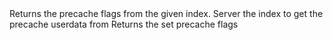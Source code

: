 <function name="GetPrecacheUserData" parent="INetworkStringTable" type="classfunc">
	<description>
		Returns the precache flags from the given index.
	</description>
	<realm>Server</realm>
	<args>
		<arg name="index" type="number">the index to get the precache userdata from</arg>
	</args>
	<rets>
		<ret name="flags" type="number">Returns the set precache flags</ret>
	</rets>
</function>